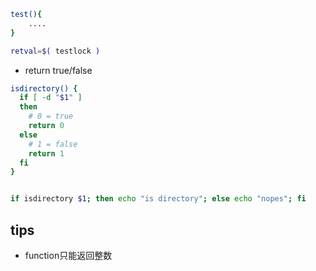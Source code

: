 

```sh
test(){
    ....
}

retval=$( testlock )
```


+ return true/false
```sh
isdirectory() {
  if [ -d "$1" ]
  then
    # 0 = true
    return 0 
  else
    # 1 = false
    return 1
  fi
}


if isdirectory $1; then echo "is directory"; else echo "nopes"; fi
```

## tips

+ function只能返回整数